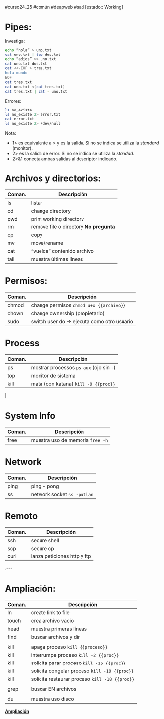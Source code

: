 #curso24_25 #común #deapweb #sad [estado:: Working]

# Pipes:
Investiga:
```bash
echo “hola” > uno.txt
cat uno.txt | tee dos.txt
echo “adios” >> uno.txt
cat uno.txt dos.txt
cat <<-EOF > tres.txt
hola mundo
EOF
cat tres.txt
cat uno.txt <(cat tres.txt)
cat tres.txt | cat - uno.txt
```

Errores:
```bash
ls no_existe
ls no_existe 2> error.txt
cat error.txt
ls no_existe 2> /dev/null
```
Nota:
+ 1> es equivalente a > y es la salida. Si no se indica se utiliza la _standard_ (monitor).
+ 2> es la salida de error. Si no se indica se utiliza la _standad_.
+ 2>&1 conecta ambas salidas al descriptor indicado.


# Archivos y directorios:
| Coman. | Descripción |
|--------|-------------|
| ls | listar |
| cd | change directory |
| pwd | print working directory |
| rm | remove file o directory **No pregunta** | 
| cp | copy |
| mv | move/rename |
| cat | “vuelca” contenido archivo |
| tail | muestra últimas líneas |

# Permisos:
| Coman. | Descripción |
|--------|-------------|
| chmod | change permisos `chmod u+x {{archivo}}` |
| chown | change ownership (propietario) |
| sudo | switch user do -> ejecuta como otro usuario |

# Process
| Coman. | Descripción |
|--------|-------------|
| ps | mostrar processos `ps aux` (ojo sin `-`) |
| top | monitor de sistema |
| kill | mata (con katana) `kill -9 {{proc}}` |
|


# System Info
| Coman. | Descripción |
|--------|-------------|
| free | muestra uso de memoria `free -h` |


# Network
| Coman. | Descripción |
|--------|-------------|
| ping | ping - pong |
| ss | network socket `ss -putlan` |


# Remoto
| Coman. | Descripción |
|--------|-------------|
| ssh | secure shell |
| scp | secure cp |
| curl | lanza peticiones http y ftp |

.---
# Ampliación:
| Coman. | Descripción |
|--------|-------------|
| ln | create link to file |
| touch | crea archivo vacio |
| head | muestra primeras líneas |
| find | buscar archivos y dir |
| | |
| kill | apaga proceso `kill {{proceso}}` |
| kill | interrumpe proceso `kill -2 {{proc}}` |
| kill | solicita parar proceso `kill -15 {{proc}}` |
| kill | solicita congelar proceso `kill -19 {{proc}}` |
| kill | solicita restaurar proceso `kill -18 {{proc}}` |
| | |
| grep | buscar EN archivos |
| | |
| du | muestra uso disco |

[**Ampliación**](https://www.geeksforgeeks.org/linux-commands-cheat-sheet/)